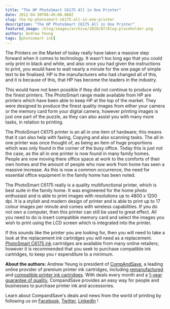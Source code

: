 ```yaml
---
title: "The HP PhotoSmart C6175 All in One Printer"
date: 2012-04-30T08:49:00.000Z
slug: the-hp-photosmart-c6175-all-in-one-printer
description: "The HP PhotoSmart C6175 All in One Printer"
featured_image: /blog/images/archive/2020/07/blog-placeholder.png
authors: Andrew Yeung
tags: [photosmart ink]
---
```


The Printers on the Market of today really have taken a massive step forward when it comes to technology. It wasn't too long ago that you could only print in black and white, and also once you had given the instructions to print, you would have to wait nearly a minute for the one page of simple text to be finalised. HP is the manufacturers who had changed all of this, and it is because of this, that HP has become the leaders in the industry. 

This would have not been possible if they did not continue to produce only the finest printers. The PhotoSmart range made available from HP are printers which have been able to keep HP at the top of the market. They were designed to produce the finest quality images from either your camera or the memory card form your digital camera, however printing images is just one part of the puzzle, as they can also assist you with many more tasks, in relation to printing. 

The PhotoSmart C6175 printer is an all in one item of hardware; this means that it can also help with faxing, Copying and also scanning tasks. The all in one printer was once thought of, as being an item of huge proportions which was only found in the corner of the busy office. Today this is just not the case, as the all in one printer is now found in many family homes. People are now moving there office space at work to the comforts of their own homes and the amount of people who now work from home has seen a massive increase. As this is now a common occurrence, the need for essential office equipment in the family home has been noted. 

The PhotoSmart C6175 really is a quality multifunctional printer, which is best suite in the family home. It was engineered for the home photo enthusiast and is able to print images with resolutions up to 4800 x 1200 dpi. It is a stylish and modern design of printer and is able to print up to 17 colour images per minute and comes with wireless capabilities. If you do not own a computer, then this printer can still be used to great effect. All you need to do is insert compatible memory card and select the images you wish to print using the LCD screen which is integrated into the printer. 

If this sounds like the printer you are looking for, then you will need to take a look at the replacement ink cartridges you will need as a replacement. [PhotoSmart C6175 ink](https://www.compandsave.com/hp/photosmart/c6175-ink-cartridges) cartridges are available from many online retailers; however it is recommended that you seek to purchase compatible ink cartridges, to keep you r expenditure to a minimum.

  
**About the authors:** Andrew Yeung is president of [CompAndSave](https://www.compandsave.com/), a leading online provider of premium printer ink cartridges, including [remanufactured](https://www.compandsave.com/help) and [compatible printer ink cartridges](https://www.compandsave.com/help). With deals every month and a [1-year guarantee of quality](https://www.compandsave.com/help), CompandSave provides an easy way for people and businesses to purchase printer ink and accessories.

Learn about CompandSave's deals and news from the world of printing by following us on [Facebook](https://www.facebook.com/compandsave.ink), [Twitter](https://twitter.com/compandsave), [LinkedIn](https://www.linkedin.com) !